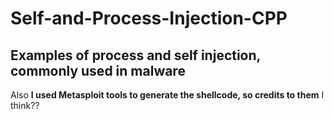 # Self-and-Process-Injection-CPP
Examples of process and self injection, commonly used in malware
---
Also **I used Metasploit tools to generate the shellcode, so credits to them** I think??
